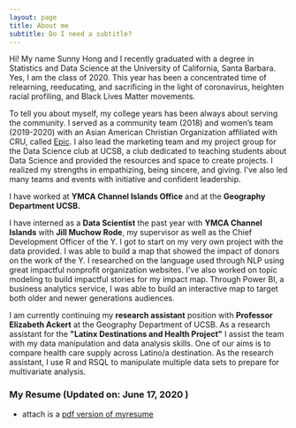 ```yaml
---
layout: page
title: About me
subtitle: Do I need a subtitle? 
---
```


Hi! My name Sunny Hong and I recently graduated with a degree in Statistics and Data Science at the University of California, Santa Barbara. Yes, I am the class of 2020. This year has been a concentrated time of relearning, reeducating, and sacrificing in the light of coronavirus, heighten racial profiling, and Black Lives Matter movements. 


To tell you about myself, my college years has been always about serving the community. I served as a community team (2018) and women’s team (2019-2020) with an Asian American Christian Organization affiliated with CRU, called [Epic](https://www.cru.org/epicmovement/). I also lead the marketing team and my project group for the Data Science club at UCSB, a club dedicated to teaching students about Data Science and provided the resources and space to create projects. I realized my strengths in empathizing, being sincere, and giving. I've also led many teams and events with initiative and confident leadership. 

I have worked at **YMCA Channel Islands Office** and at the **Geography Department UCSB.** 

I have interned as a **Data Scientist** the past year with **YMCA Channel Islands** with **Jill Muchow Rode**, my supervisor as well as the Chief Development Officer of the Y. I got to start on my very own project with the data provided. I was able to build a map that showed the impact of donors on the work of the Y. I researched on the language used through NLP using great impactful nonprofit organization websites. I've also worked on topic modeling to build impactful stories for my impact map. Through Power BI, a business analytics service, I was able to build an interactive map to target both older and newer generations audiences.


I am currently continuing my **research assistant** position with **Professor Elizabeth Ackert** at the Geography Department of UCSB. As a research assistant for the **"Latinx Destinations and Health Project"** I assist the team with my data manipulation and data analysis skills. One of our aims is to compare health care supply across Latino/a destination. As the research assistant, I use R and RSQL to manipulate multiple data sets to prepare for multivariate analysis. 

### My Resume (Updated on: June 17, 2020 )

-  attach is a [pdf version of myresume](https://github.com/sunny7x7/Resume)



